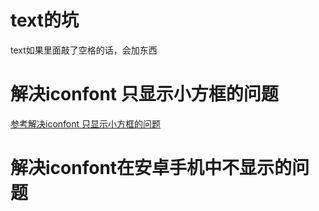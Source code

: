 # text的坑 
text如果里面敲了空格的话，会加东西

# 解决iconfont 只显示小方框的问题
[参考解决iconfont 只显示小方框的问题](https://blog.csdn.net/qq_43779011/article/details/106502554)

# 解决iconfont在安卓手机中不显示的问题